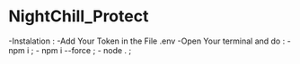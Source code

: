# NightChill_Protect

-Instalation : 
-Add Your Token in the File .env
-Open Your terminal and do :
                      - npm i  ;
                      - npm i --force  ;
                      - node .  ;
